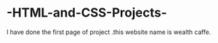 # -HTML-and-CSS-Projects-
I have done the first page of project .this website name is wealth caffe.
